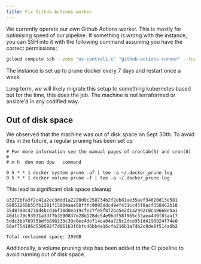 ```yaml
---
title: Fix Github Actions worker
---
```


We currently operate our own Github Actions worker. This is mostly for optimising speed of our pipeline. 
If something is wrong with the instance, you can SSH into it with the following command assuming you have the correct permissions:

```bash
gcloud compute ssh --zone "us-central1-c" "github-actions-runner" --tunnel-through-iap --project "mtrx-hub-dev-3of"
```

The instance is set up to prune docker every 7 days and restart once a week. 

Long term, we will likely migrate this setup to something kubernetes based but for the
time, this does the job. The machine is not terraformed or ansible'd in any codified way.


## Out of disk space

We observed that the machine was out of disk space on Sept 30th. To avoid this in the future, a regular pruning has been set up

```
# For more information see the manual pages of crontab(5) and cron(8)
#
# m h  dom mon dow   command

0 5 * * 1 docker system prune -af | tee -a ~/.docker_prune.log
0 5 * * 1 docker volume prune -f | tee -a ~/.docker_prune.log
```

This lead to significant disk space cleanup

```
a3272bfa3f2c41a2ec3ddd1a2220d0c258734b2f2eb81ae35aef34620d13e581
68851265b55fb1281f15804aae58fffc9095ddc49ef431cc45f8acf358462b18
35d8780c4738d4bcd16f38d0ea19cfe27fe5f872ba5e2d1a2992c0ca8668e5a1
40d1c79c93931a3d77b3590837e28b128dc54e96df58f965c53aea4d9f83aa17
5ddc3bb76975bdfb898133c39e0ec4de714ea04a725c2dce951d4190924f74e0
66af754106d550692f7d861b3f6bfc46bb4a16cfa216b1a74b2c8de8f514a0b2

Total reclaimed space: 209GB
```

Additionally, a volume pruning step has been added to the CI pipeline to avoid running out of disk space.